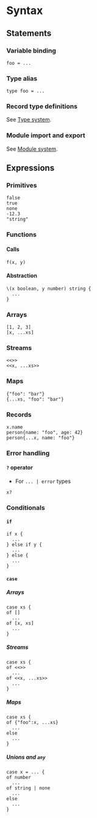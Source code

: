 # Syntax

## Statements

### Variable binding

```
foo = ...
```

### Type alias

```
type foo = ...
```

### Record type definitions

See [Type system](type_system.md#records).

### Module import and export

See [Module system](module_system.md).

## Expressions

### Primitives

```
false
true
none
-12.3
"string"
```

### Functions

#### Calls

```
f(x, y)
```

#### Abstraction

```
\(x boolean, y number) string {
  ...
}
```

### Arrays

```
[1, 2, 3]
[x, ...xs]
```

### Streams

```
<<>>
<<x, ...xs>>
```

### Maps

```
{"foo": "bar"}
{...xs, "foo": "bar"}
```

### Records

```
x.name
person{name: "foo", age: 42}
person{...x, name: "foo"}
```

### Error handling

#### `?` operator

- For `... | error` types

```
x?
```

### Conditionals

#### `if`

```
if x {
  ...
} else if y {
  ...
} else {
  ...
}
```

#### `case`

##### Arrays

```
case xs {
of []
  ...
of [x, xs]
  ...
}
```

##### Streams

```
case xs {
of <<>>
  ...
of <<x, ...xs>>
  ...
}
```

##### Maps

```
case xs {
of {"foo":x, ...xs}
  ...
else
  ...
}
```

##### Unions and `any`

```
case x = ... {
of number
  ...
of string | none
  ...
else
  ...
}
```
